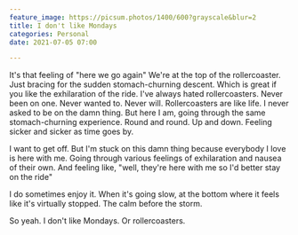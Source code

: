 ```yaml
---
feature_image: https://picsum.photos/1400/600?grayscale&blur=2
title: I don't like Mondays
categories: Personal
date: 2021-07-05 07:00

---
```

It's that feeling of "here we go again" We're at the top of the rollercoaster. Just bracing for the sudden stomach-churning descent. Which is great if you like the exhilaration of the ride. I've always hated rollercoasters. Never been on one. Never wanted to. Never will. Rollercoasters are like life. I never asked to be on the damn thing. But here I am, going through the same stomach-churning experience. Round and round. Up and down. Feeling sicker and sicker as time goes by.

I want to get off. But I'm stuck on this damn thing because everybody I love is here with me. Going through various feelings of exhilaration and nausea of their own. And feeling like, "well, they're here with me so I'd better stay on the ride"

I do sometimes enjoy it. When it's going slow, at the bottom where it feels like it's virtually stopped. The calm before the storm.

So yeah. I don't like Mondays. Or rollercoasters.